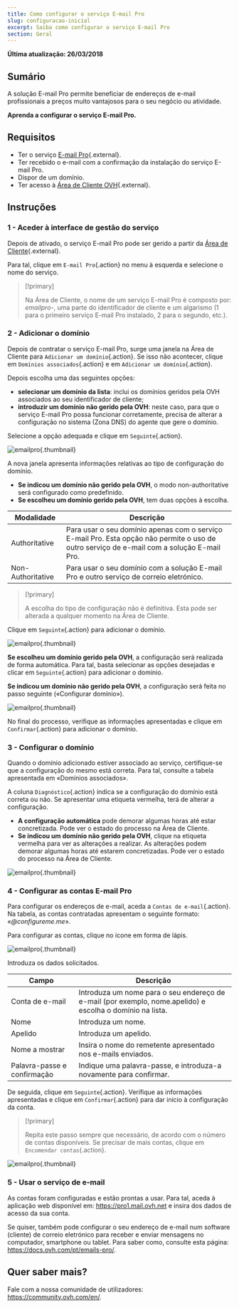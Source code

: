 ```yaml
---
title: Como configurar o serviço E-mail Pro
slug: configuracao-inicial
excerpt: Saiba como configurar o serviço E-mail Pro
section: Geral
---
```


**Última atualização: 26/03/2018**

## Sumário

 A solução E-mail Pro permite beneficiar de endereços de e-mail profissionais a preços muito vantajosos para o seu negócio ou atividade.

**Aprenda a configurar o serviço E-mail Pro.**

## Requisitos

- Ter o serviço [E-mail Pro](https://www.ovh.pt/emails/email-pro/){.external}.
- Ter recebido o e-mail com a confirmação da instalação do serviço E-mail Pro.
- Dispor de um domínio.
- Ter acesso à [Área de Cliente OVH](https://www.ovh.com/auth/?action=gotomanager){.external}.

## Instruções

### 1 - Aceder à interface de gestão do serviço

Depois de ativado, o serviço E-mail Pro pode ser gerido a partir da [Área de Cliente](https://www.ovh.com/auth/?action=gotomanager){.external}.

Para tal, clique em `E-mail Pro`{.action} no menu à esquerda e selecione o nome do serviço.

> [!primary]
>
> Na Área de Cliente, o nome de um serviço E-mail Pro é composto por: *emailpro-*, uma parte do identificador de cliente e um algarismo (1 para o primeiro serviço E-mail Pro instalado, 2 para o segundo, etc.).
>

### 2 - Adicionar o domínio

Depois de contratar o serviço E-mail Pro, surge uma janela na Área de Cliente para `Adicionar um domínio`{.action}. Se isso não acontecer, clique em `Domínios associados`{.action} e em `Adicionar um domínio`{.action}.

Depois escolha uma das seguintes opções:

- **selecionar um domínio da lista**: inclui os domínios geridos pela OVH associados ao seu identificador de cliente;
- **introduzir um domínio não gerido pela OVH**: neste caso, para que o serviço E-mail Pro possa funcionar corretamente, precisa de alterar a configuração no sistema (Zona DNS) do agente que gere o domínio.

Selecione a opção adequada e clique em `Seguinte`{.action}.

![emailpro](images/first_config_email_pro_add_domain.png){.thumbnail}

A nova janela apresenta informações relativas ao tipo de configuração do domínio.

- **Se indicou um domínio não gerido pela OVH**, o modo non-authoritative será configurado como predefinido.
- **Se escolheu um domínio gerido pela OVH**, tem duas opções à escolha.

|Modalidade|Descrição|
|---|---|
|Authoritative|Para usar o seu domínio apenas com o serviço E-mail Pro. Esta opção não permite o uso de outro serviço de e-mail com a solução E-mail Pro.|
|Non-Authoritative|Para usar o seu domínio com a solução E-mail Pro e outro serviço de correio eletrónico.| 

> [!primary]
>
> A escolha do tipo de configuração não é definitiva. Esta pode ser alterada a qualquer momento na Área de Cliente.
>

Clique em `Seguinte`{.action} para adicionar o domínio.

![emailpro](images/first_config_email_pro_add_domain_step2.png){.thumbnail}

**Se escolheu um domínio gerido pela OVH**, a configuração será realizada de forma automática. Para tal, basta selecionar as opções desejadas e clicar em `Seguinte`{.action} para adicionar o domínio.

**Se indicou um domínio não gerido pela OVH**, a configuração será feita no passo seguinte («Configurar domínio»).

![emailpro](images/first_config_email_pro_add_domain_step3.png){.thumbnail}

No final do processo, verifique as informações apresentadas e clique em `Confirmar`{.action} para adicionar o domínio.

### 3 - Configurar o domínio

Quando o domínio adicionado estiver associado ao serviço, certifique-se que a configuração do mesmo está correta. Para tal, consulte a tabela apresentada em «Domínios associados».

A coluna `Diagnóstico`{.action} indica se a configuração do domínio está correta ou não. Se apresentar uma etiqueta vermelha, terá de alterar a configuração.

- **A configuração automática** pode demorar algumas horas até estar concretizada. Pode ver o estado do processo na Área de Cliente.
- **Se indicou um domínio não gerido pela OVH**, clique na etiqueta vermelha para ver as alterações a realizar. As alterações podem demorar algumas horas até estarem concretizadas. Pode ver o estado do processo na Área de Cliente.

![emailpro](images/first_config_email_pro_configure_domain.png){.thumbnail}

### 4 - Configurar as contas E-mail Pro

Para configurar os endereços de e-mail, aceda a `Contas de e-mail`{.action}. Na tabela, as contas contratadas apresentam o seguinte formato: «*@configureme.me*».

Para configurar as contas, clique no ícone em forma de lápis.

![emailpro](images/first_config_email_pro_configure_email_accounts.png){.thumbnail}

Introduza os dados solicitados.

|Campo|Descrição|
|---|---|
|Conta de e-mail|Introduza um nome para o seu endereço de e-mail (por exemplo, nome.apelido) e escolha o domínio na lista.|
|Nome|Introduza um nome.|
|Apelido|Introduza um apelido.|
|Nome a mostrar|Insira o nome do remetente apresentado nos e-mails enviados.|
|Palavra-passe e confirmação|Indique uma palavra-passe, e introduza-a novamente para confirmar.| 

De seguida, clique em `Seguinte`{.action}. Verifique as informações apresentadas e clique em `Confirmar`{.action} para dar início à configuração da conta.

> [!primary]
>
> Repita este passo sempre que necessário, de acordo com o número de contas disponíveis. Se precisar de mais contas, clique em `Encomendar contas`{.action}.
>

![emailpro](images/first_config_email_pro_configure_email_accounts_step2.png){.thumbnail}

### 5 - Usar o serviço de e-mail

As contas foram configuradas e estão prontas a usar. Para tal, aceda à aplicação web disponível em: <https://pro1.mail.ovh.net> e insira dos dados de acesso da sua conta.

Se quiser, também pode configurar o seu endereço de e-mail num software (cliente) de correio eletrónico para receber e enviar mensagens no computador, smartphone ou tablet. Para saber como, consulte esta página: <https://docs.ovh.com/pt/emails-pro/>.

## Quer saber mais?

Fale com a nossa comunidade de utilizadores: <https://community.ovh.com/en/>.